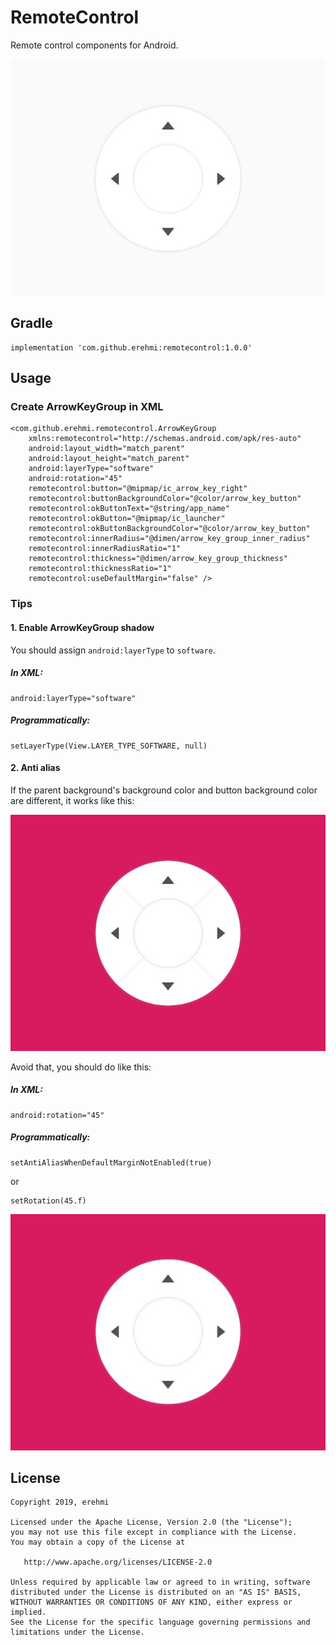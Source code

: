# RemoteControl

Remote control components for Android.

![](https://github.com/erehmi/RemoteControl/raw/master/screenshot.jpg)

## Gradle

```
implementation 'com.github.erehmi:remotecontrol:1.0.0'
```

## Usage

### Create ArrowKeyGroup in XML

```
<com.github.erehmi.remotecontrol.ArrowKeyGroup
    xmlns:remotecontrol="http://schemas.android.com/apk/res-auto"
    android:layout_width="match_parent"
    android:layout_height="match_parent"
    android:layerType="software"
    android:rotation="45"
    remotecontrol:button="@mipmap/ic_arrow_key_right"
    remotecontrol:buttonBackgroundColor="@color/arrow_key_button"
    remotecontrol:okButtonText="@string/app_name"
    remotecontrol:okButton="@mipmap/ic_launcher"
    remotecontrol:okButtonBackgroundColor="@color/arrow_key_button"
    remotecontrol:innerRadius="@dimen/arrow_key_group_inner_radius"
    remotecontrol:innerRadiusRatio="1"
    remotecontrol:thickness="@dimen/arrow_key_group_thickness"
    remotecontrol:thicknessRatio="1"
    remotecontrol:useDefaultMargin="false" />
```

### Tips
#### 1. Enable ArrowKeyGroup shadow
You should assign `android:layerType` to `software`.

##### In XML:
```
android:layerType="software"
```
##### Programmatically:
```
setLayerType(View.LAYER_TYPE_SOFTWARE, null) 
```

#### 2. Anti alias
If the parent background's background color and button background color are different, it works like this:

![](https://github.com/erehmi/RemoteControl/raw/master/screenshot-2.jpg)

Avoid that, you should do like this:

##### In XML:
```
android:rotation="45"
```
##### Programmatically:
```
setAntiAliasWhenDefaultMarginNotEnabled(true) 
```
or
```
setRotation(45.f)
```

![](https://github.com/erehmi/RemoteControl/raw/master/screenshot-3.jpg)

## License

```
Copyright 2019, erehmi

Licensed under the Apache License, Version 2.0 (the "License");
you may not use this file except in compliance with the License.
You may obtain a copy of the License at

   http://www.apache.org/licenses/LICENSE-2.0

Unless required by applicable law or agreed to in writing, software
distributed under the License is distributed on an "AS IS" BASIS,
WITHOUT WARRANTIES OR CONDITIONS OF ANY KIND, either express or implied.
See the License for the specific language governing permissions and
limitations under the License.
```